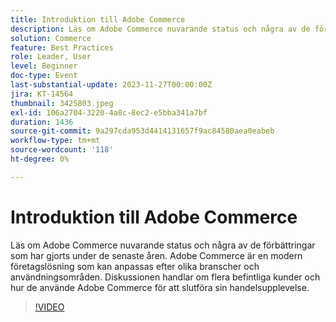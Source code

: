 ```yaml
---
title: Introduktion till Adobe Commerce
description: Läs om Adobe Commerce nuvarande status och några av de förbättringar som har gjorts under de senaste åren. Adobe Commerce är en modern företagslösning som kan anpassas efter olika branscher och användningsområden. Diskussionen handlar om flera befintliga kunder och hur de använde Adobe Commerce för att slutföra sin handelsupplevelse.
solution: Commerce
feature: Best Practices
role: Leader, User
level: Beginner
doc-type: Event
last-substantial-update: 2023-11-27T00:00:00Z
jira: KT-14564
thumbnail: 3425803.jpeg
exl-id: 106a2704-3220-4a8c-8ec2-e5bba341a7bf
duration: 1436
source-git-commit: 9a297cda953d4414131657f9ac84580aea0eabeb
workflow-type: tm+mt
source-wordcount: '118'
ht-degree: 0%

---
```


# Introduktion till Adobe Commerce

Läs om Adobe Commerce nuvarande status och några av de förbättringar som har gjorts under de senaste åren. Adobe Commerce är en modern företagslösning som kan anpassas efter olika branscher och användningsområden. Diskussionen handlar om flera befintliga kunder och hur de använde Adobe Commerce för att slutföra sin handelsupplevelse.

>[!VIDEO](https://video.tv.adobe.com/v/3455205/?learn=on&captions=swe)
